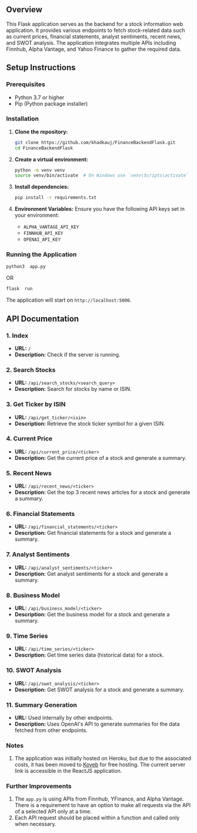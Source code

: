 ## Overview
This Flask application serves as the backend for a stock information web application. It provides various endpoints to fetch stock-related data such as current prices, financial statements, analyst sentiments, recent news, and SWOT analysis. The application integrates multiple APIs including Finnhub, Alpha Vantage, and Yahoo Finance to gather the required data.

## Setup Instructions

### Prerequisites
- Python 3.7 or higher
- Pip (Python package installer)

### Installation
1. **Clone the repository:**
   ```bash
   git clone https://github.com/khadkauj/FinanceBackendFlask.git
   cd FinanceBackendFlask
   ```

2. **Create a virtual environment:**
   ```bash
   python -m venv venv
   source venv/bin/activate  # On Windows use `venv\Scripts\activate`
   ```

3. **Install dependencies:**
   ```bash
   pip install -r requirements.txt
   ```

4. **Environment Variables:**
   Ensure you have the following API keys set in your environment:
   - `ALPHA_VANTAGE_API_KEY`
   - `FINNHUB_API_KEY`
   - `OPENAI_API_KEY`

### Running the Application
```bash
python3  app.py 
```
OR 
```bash
flask  run 
```

The application will start on `http://localhost:5000`.

## API Documentation

### 1. Index
- **URL:** `/`
- **Description:** Check if the server is running.

### 2. Search Stocks
- **URL:** `/api/search_stocks/<search_query>`
- **Description:** Search for stocks by name or ISIN.

### 3. Get Ticker by ISIN
- **URL:** `/api/get_ticker/<isin>`
- **Description:** Retrieve the stock ticker symbol for a given ISIN.

### 4. Current Price
- **URL:** `/api/current_price/<ticker>`
- **Description:** Get the current price of a stock and generate a summary.

### 5. Recent News
- **URL:** `/api/recent_news/<ticker>`
- **Description:** Get the top 3 recent news articles for a stock and generate a summary.

### 6. Financial Statements
- **URL:** `/api/financial_statements/<ticker>`
- **Description:** Get financial statements for a stock and generate a summary.

### 7. Analyst Sentiments
- **URL:** `/api/analyst_sentiments/<ticker>`
- **Description:** Get analyst sentiments for a stock and generate a summary.

### 8. Business Model
- **URL:** `/api/business_model/<ticker>`
- **Description:** Get the business model for a stock and generate a summary.

### 9. Time Series
- **URL:** `/api/time_series/<ticker>`
- **Description:** Get time series data (historical data) for a stock.

### 10. SWOT Analysis
- **URL:** `/api/swot_analysis/<ticker>`
- **Description:** Get SWOT analysis for a stock and generate a summary.

### 11. Summary Generation
- **URL:** Used internally by other endpoints.
- **Description:** Uses OpenAI's API to generate summaries for the data fetched from other endpoints.

### Notes
1. The application was initially hosted on Heroku, but due to the associated costs, it has been moved to [Koyeb](https://www.koyeb.com/) for free hosting. The current server link is accessible in the ReactJS application.

### Further Improvements

1. The `app.py` is using APIs from Finnhub, YFinance, and Alpha Vantage. There is a requirement to have an option to make all requests via the API of a selected API only at a time.
2. Each API request should be placed within a function and called only when necessary.
